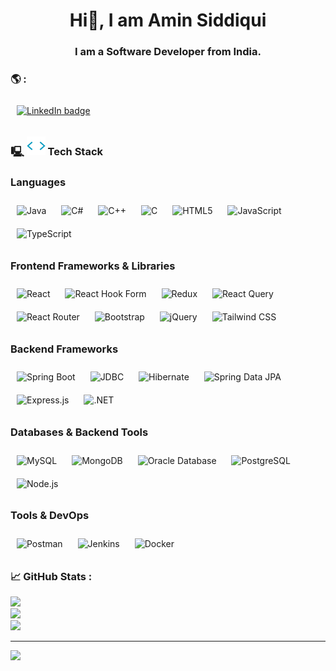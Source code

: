 <h1 align="center">Hi👋, I am Amin Siddiqui</h1>
<h3 align="center">I am a Software Developer from India.</h3>

### 🌎 :

<a href="https://linkedin.com/in/siddiquiamin" target="_blank">
  <img src="https://img.shields.io/badge/LinkedIn-%230077B5.svg?logo=linkedin&logoColor=white" alt="LinkedIn badge" style="vertical-align:middle; margin:10px; height:25px; width:auto;" />
</a>

### 🖳 <img src="static/codegif.webp" width="30"/> Tech Stack

<!-- Languages -->
<h3>Languages</h3>
<span>
  <img src="https://upload.wikimedia.org/wikipedia/en/3/30/Java_programming_language_logo.svg" alt="Java" width="40" style="margin:10px; vertical-align:middle"/>
  <img src="https://img.shields.io/badge/C%23-%23239120.svg?style=flat&logo=csharp&logoColor=white" alt="C#" style="margin:10px; height:25px; vertical-align:middle"/>
  <img src="https://img.shields.io/badge/C++-%2300599C.svg?style=flat&logo=c%2B%2B&logoColor=white" alt="C++" style="margin:10px; height:25px; vertical-align:middle"/>
  <img src="https://img.shields.io/badge/C-%2300599C.svg?style=flat&logo=c&logoColor=white" alt="C" style="margin:10px; height:25px; vertical-align:middle"/>
  <img src="https://img.shields.io/badge/HTML-%23E34F26.svg?style=flat&logo=html5&logoColor=white" alt="HTML5" style="margin:10px; height:25px; vertical-align:middle"/>
  <img src="https://img.shields.io/badge/JavaScript-%23323330.svg?style=flat&logo=javascript&logoColor=%23F7DF1E" alt="JavaScript" style="margin:10px; height:25px; vertical-align:middle"/>
  <img src="https://img.shields.io/badge/TypeScript-%23007ACC.svg?style=flat&logo=typescript&logoColor=white" alt="TypeScript" style="margin:10px; height:25px; vertical-align:middle"/>
</span>

<br/>

<!-- Frontend Frameworks and Libraries -->
<h3>Frontend Frameworks & Libraries</h3>
<span>
  <img src="https://img.shields.io/badge/React-%2320232a.svg?style=flat&logo=react&logoColor=%2361DAFB" alt="React" style="margin:10px; height:25px; vertical-align:middle"/>
  <img src="https://img.shields.io/badge/React%20Hook%20Form-%23EC5990.svg?style=flat&logo=reacthookform&logoColor=white" alt="React Hook Form" style="margin:10px; height:25px; vertical-align:middle"/>
  <img src="https://img.shields.io/badge/Redux-%23593d88.svg?style=flat&logo=redux&logoColor=white" alt="Redux" style="margin:10px; height:25px; vertical-align:middle"/>
  <img src="https://img.shields.io/badge/-React%20Query-FF4154?style=flat&logo=react%20query&logoColor=white" alt="React Query" style="margin:10px; height:25px; vertical-align:middle"/>
  <img src="https://img.shields.io/badge/React_Router-CA4245?style=flat&logo=react-router&logoColor=white" alt="React Router" style="margin:10px; height:25px; vertical-align:middle"/>
  <img src="https://img.shields.io/badge/Bootstrap-%238511FA.svg?style=flat&logo=bootstrap&logoColor=white" alt="Bootstrap" style="margin:10px; height:25px; vertical-align:middle"/>
  <img src="https://img.shields.io/badge/jQuery-%230769AD.svg?style=flat&logo=jquery&logoColor=white" alt="jQuery" style="margin:10px; height:25px; vertical-align:middle"/>
  <img src="https://img.shields.io/badge/Tailwind CSS-%2338B2AC.svg?style=flat&logo=tailwind-css&logoColor=white" alt="Tailwind CSS" style="margin:10px; height:25px; vertical-align:middle"/>
</span>

<br/>

<!-- Backend Frameworks -->
<h3>Backend Frameworks</h3>
<span>
  <img src="https://img.shields.io/badge/Spring%20Boot-%236DB33F.svg?style=flat&logo=spring&logoColor=white" alt="Spring Boot" style="margin:10px; height:25px; vertical-align:middle"/>
  <img src="https://img.shields.io/badge/JDBC-%23007ACC.svg?style=flat&logo=java&logoColor=white" alt="JDBC" style="margin:10px; height:25px; vertical-align:middle" />
  <img src="https://img.shields.io/badge/Hibernate-59666C?style=flat&logo=hibernate&logoColor=white" alt="Hibernate" style="margin:10px; height:25px; vertical-align:middle"/>
  <img src="https://img.shields.io/badge/Spring%20Data%20JPA-%236DB33F.svg?style=flat&logo=spring&logoColor=white" alt="Spring Data JPA" style="margin:10px; height:25px; vertical-align:middle" />

  <img src="https://img.shields.io/badge/Express.js-%23404d59.svg?style=flat&logo=express&logoColor=white" alt="Express.js" style="margin:10px; height:25px; vertical-align:middle"/>
  <img src="https://img.shields.io/badge/.NET-5C2D91?style=flat&logo=.net&logoColor=white" alt=".NET" style="margin:10px; height:25px; vertical-align:middle"/>
</span>

<br/>

<!-- Databases & Backend Tools -->
<h3>Databases & Backend Tools</h3>
<span>
  <img src="https://img.shields.io/badge/MySQL-4479A1.svg?style=flat&logo=mysql&logoColor=white" alt="MySQL" style="margin:10px; height:25px; vertical-align:middle"/>
  <img src="https://img.shields.io/badge/MongoDB-%234ea94b.svg?style=flat&logo=mongodb&logoColor=white" alt="MongoDB" style="margin:10px; height:25px; vertical-align:middle"/>
  <img src="https://img.shields.io/badge/Oracle_DB-F80000?style=flat&logo=oracle&logoColor=white" alt="Oracle Database" style="margin:10px; height:25px; vertical-align:middle" />
  <img src="https://img.shields.io/badge/PostgreSQL-336791?style=flat&logo=postgresql&logoColor=white" alt="PostgreSQL" style="margin:10px; height:25px; vertical-align:middle" />
  <img src="https://img.shields.io/badge/Node.js-6DA55F?style=flat&logo=node.js&logoColor=white" alt="Node.js" style="margin:10px; height:25px; vertical-align:middle"/>
</span>

<br/>

<!-- Tools & DevOps -->
<h3>Tools & DevOps</h3>
<span>
  <img src="https://img.shields.io/badge/Postman-FF6C37?style=flat&logo=postman&logoColor=white" alt="Postman" style="margin:10px; height:25px; vertical-align:middle"/>
  <img src="https://img.shields.io/badge/Jenkins-%232C5263.svg?style=flat&logo=jenkins&logoColor=white" alt="Jenkins" style="margin:10px; height:25px; vertical-align:middle"/>
  <img src="https://img.shields.io/badge/Docker-%230db7ed.svg?style=flat&logo=docker&logoColor=white" alt="Docker" style="margin:10px; height:25px; vertical-align:middle"/>
</span>

### 📈 GitHub Stats :

![](https://github-readme-stats.vercel.app/api?username=aameensiddiqui&theme=transparent&hide_border=false&include_all_commits=true&count_private=true)<br/>
![](https://github-readme-streak-stats.herokuapp.com/?user=aameensiddiqui&theme=transparent&hide_border=false)<br/>
![](https://github-readme-stats.vercel.app/api/top-langs/?username=aameensiddiqui&theme=transparent&hide_border=false&include_all_commits=true&count_private=true&layout=compact)


---

[![](https://visitcount.itsvg.in/api?id=aameensiddiqui&icon=2&color=1)](https://visitcount.itsvg.in)

<!-- comented out code -->

<!--## Howdy! 👋
## I'm Amin, a Software Developer. -->

<!-- Proudly created with GPRM ( https://gprm.itsvg.in ) -->
<!--## #30NitesOfCode: [Check out my progress!](https://www.codedex.io/@amin/30-nites-of-code)  
  [#30NitesOfCode](https://www.codedex.io/@amin/30-nites-of-code)
  ![@amin #30NitesOfCode](https://www.codedex.io/api/petStatus?user=amin)-->
<!--
**aameensiddiqui/aameensiddiqui** is a ✨ _special_ ✨ repository because its `README.md` (this file) appears on your GitHub profile.
https://gprm.itsvg.in/
![JavaFX](https://img.shields.io/badge/javafx-%23FF0000.svg?style=for-the-badge&logo=javafx&logoColor=white)
![Notion](https://img.shields.io/badge/Notion-%23000000.svg?style=for-the-badge&logo=notion&logoColor=white)
socials
[![Stack Overflow](https://img.shields.io/badge/-Stackoverflow-FE7A16?logo=stack-overflow&logoColor=white)](https://stackoverflow.com/users/27310691) [![Codepen](https://img.shields.io/badge/Codepen-000000?style=for-the-badge&logo=codepen&logoColor=white)](https://codepen.io/aminsiddiqui) 
Here are some ideas to get you started:
- 🔭 I’m currently working on ...
- 🌱 I’m currently learning ...
- 👯 I’m looking to collaborate on ...
- 🤔 I’m looking for help with ...
- 💬 Ask me about ...
- 📫 How to reach me: ...
- 😄 Pronouns: ...
- ⚡ Fun fact: ...
💻 🌐📊
[![LinkedIn](https://img.shields.io/badge/LinkedIn-%230077B5.svg?logo=linkedin&logoColor=white)](https://linkedin.com/in/siddiquiamin) 

<!--
![Java](https://img.shields.io/badge/java-%23ED8B00.svg?style=flat&logo=openjdk&logoColor=white)
![C#](https://img.shields.io/badge/c%23-%23239120.svg?style=flat&logo=csharp&logoColor=white)
![C++](https://img.shields.io/badge/c++-%2300599C.svg?style=flat&logo=c%2B%2B&logoColor=white)
![C](https://img.shields.io/badge/c-%2300599C.svg?style=flat&logo=c&logoColor=white)
![HTML5](https://img.shields.io/badge/html5-%23E34F26.svg?style=flat&logo=html5&logoColor=white)
![JavaScript](https://img.shields.io/badge/javascript-%23323330.svg?style=flat&logo=javascript&logoColor=%23F7DF1E)
![TypeScript](https://img.shields.io/badge/typescript-%23007ACC.svg?style=flat&logo=typescript&logoColor=white)
![.Net](https://img.shields.io/badge/.NET-5C2D91?style=flat&logo=.net&logoColor=white)
![Bootstrap](https://img.shields.io/badge/bootstrap-%238511FA.svg?style=flat&logo=bootstrap&logoColor=white)
![jQuery](https://img.shields.io/badge/jquery-%230769AD.svg?style=flat&logo=jquery&logoColor=white)
![JWT](https://img.shields.io/badge/JWT-black?style=flat&logo=JSON%20web%20tokens)
![NodeJS](https://img.shields.io/badge/node.js-6DA55F?style=flat&logo=node.js&logoColor=white)
![React](https://img.shields.io/badge/react-%2320232a.svg?style=flat&logo=react&logoColor=%2361DAFB)
![React Hook Form](https://img.shields.io/badge/React%20Hook%20Form-%23EC5990.svg?style=flat&logo=reacthookform&logoColor=white)
![Redux](https://img.shields.io/badge/redux-%23593d88.svg?style=flat&logo=redux&logoColor=white)
![React Query](https://img.shields.io/badge/-React%20Query-FF4154?style=flat&logo=react%20query&logoColor=white)
![React Router](https://img.shields.io/badge/React_Router-CA4245?style=flat&logo=react-router&logoColor=white)
![Spring](https://img.shields.io/badge/spring-%236DB33F.svg?style=flat&logo=spring&logoColor=white)
![Apache Tomcat](https://img.shields.io/badge/apache%20tomcat-%23F8DC75.svg?style=flat&logo=apache-tomcat&logoColor=black)
![Jenkins](https://img.shields.io/badge/jenkins-%232C5263.svg?style=flat&logo=jenkins&logoColor=white)
![MongoDB](https://img.shields.io/badge/MongoDB-%234ea94b.svg?style=flat&logo=mongodb&logoColor=white)
![MySQL](https://img.shields.io/badge/mysql-4479A1.svg?style=flat&logo=mysql&logoColor=white)
![GitHub](https://img.shields.io/badge/github-%23121011.svg?style=flat&logo=github&logoColor=white)
![Docker](https://img.shields.io/badge/docker-%230db7ed.svg?style=flat&logo=docker&logoColor=white)
![Postman](https://img.shields.io/badge/Postman-FF6C37?style=flat&logo=postman&logoColor=white)
-->

<!--
[![TestUser at CodeAbbey banner](https://www.codeabbey.com/index/user_banner/aminsiddiqui.png)](https://www.codeabbey.com/index/user_profile/aminsiddiqui)
### ✍️ Random Dev Quote :
![](https://quotes-github-readme.vercel.app/api?type=vetical&theme=tokyonight)
### 🔝 Top Contributed Repo
![](https://github-contributor-stats.vercel.app/api?username=aameensiddiqui&limit=5&theme=transparent&combine_all_yearly_contributions=true) -->
